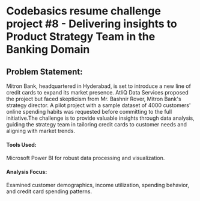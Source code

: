 # Codebasics resume challenge project #8 - Delivering insights to Product Strategy Team in the Banking Domain

## Problem Statement:
Mitron Bank, headquartered in Hyderabad, is set to introduce a new line of credit cards to expand its market presence. AtliQ Data Services proposed the project but faced skepticism from Mr. Bashnir Rover, Mitron Bank's strategy director. A pilot project with a sample dataset of 4000 customers' online spending habits was requested before committing to the full initiative.The challenge is to provide valuable insights through data analysis, guiding the strategy team in tailoring credit cards to customer needs and aligning with market trends.

#### Tools Used:
Microsoft Power BI for robust data processing and visualization.

#### Analysis Focus:
Examined customer demographics, income utilization, spending behavior, and credit card spending patterns.

